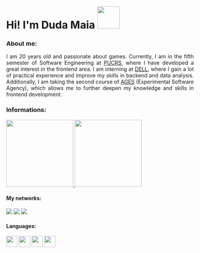 <div>
  <h1>Hi! I'm Duda Maia <img src="https://media.tenor.com/0Tr2bkpHI2IAAAAi/hello.gif" width="60px"></h1>
</div>

<div>
  <h3>About me: </h3>
  <p align="justify">I am 20 years old and passionate about games. Currently, I am in the fifth semester of Software Engineering at <a href="https://www.pucrs.br/politecnica/curso/engenharia-de-software/#apresentacao" target="_blank">PUCRS</a>, where I have developed a great interest in the frontend area. I am interning at <a href="https://www.dell.com/pt-br" target="_blank">DELL</a>, where I gain a lot of practical experience and improve my skills in backend and data analysis. Additionally, I am taking the second course of <a href="https://www.ages.pucrs.br/" target="_blank">AGES</a> (Experimental Software Agency), which allows me to further deepen my knowledge and skills in frontend development.</p>
</div>

<div>
  <h3>Informations: </h3>
  <a href="https://github.com/DudaWendelMaia?tab=repositories" target="_blank">
    <img height="180em" src="https://github-readme-stats.vercel.app/api?username=DudaWendelMaia&show_icons=true&theme=radical&include_all_commits=true&count_private=true" alt="" />
    <img height="180em" src="https://github-readme-stats.vercel.app/api/top-langs/?username=DudaWendelMaia&layout=compact&langs_count=7&theme=radical" alt="" />
  </a>
</div>

#### My networks:
<div> 
  <a href="https://discord.gg/GENm2kg5" target="_blank"><img src="https://img.shields.io/badge/Discord-7289DA?style=for-the-badge&logo=discord&logoColor=white" target="_blank"></a> 
  <a href="mailto:mariawendelmaia@gmail.com" target="_blank"><img src="https://img.shields.io/badge/-Gmail-%23333?style=for-the-badge&logo=gmail&logoColor=white" target="_blank"></a>
  <a href="https://www.linkedin.com/in/maria-eduarda-wendel-maia-74a375241/" target="_blank"><img src="https://img.shields.io/badge/-LinkedIn-%230077B5?style=for-the-badge&logo=linkedin&logoColor=white" target="_blank"></a>  
</div>

#### Languages:
<div>
  <img height="30em" width="30em" src="https://cdn.jsdelivr.net/gh/devicons/devicon/icons/java/java-original.svg" />
  <img height="30em" width="30em" src="https://cdn.jsdelivr.net/gh/devicons/devicon/icons/html5/html5-original.svg" />
  <img height="30em" width="30em" src="https://cdn.jsdelivr.net/gh/devicons/devicon/icons/css3/css3-original.svg" />
  <img height="30em" width="30em" src="https://cdn.jsdelivr.net/gh/devicons/devicon/icons/javascript/javascript-original.svg" />
</div>


          
